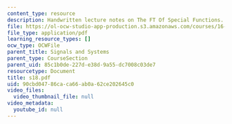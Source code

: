 ```yaml
---
content_type: resource
description: Handwritten lecture notes on The FT Of Special Functions.
file: https://ol-ocw-studio-app-production.s3.amazonaws.com/courses/16-01-unified-engineering-i-ii-iii-iv-fall-2005-spring-2006/90cbd04786caca66ab0a62ce202645c0_s18.pdf
file_type: application/pdf
learning_resource_types: []
ocw_type: OCWFile
parent_title: Signals and Systems
parent_type: CourseSection
parent_uid: 85c1b0de-227d-e38d-9a55-dc7008c03de7
resourcetype: Document
title: s18.pdf
uid: 90cbd047-86ca-ca66-ab0a-62ce202645c0
video_files:
  video_thumbnail_file: null
video_metadata:
  youtube_id: null
---
```


